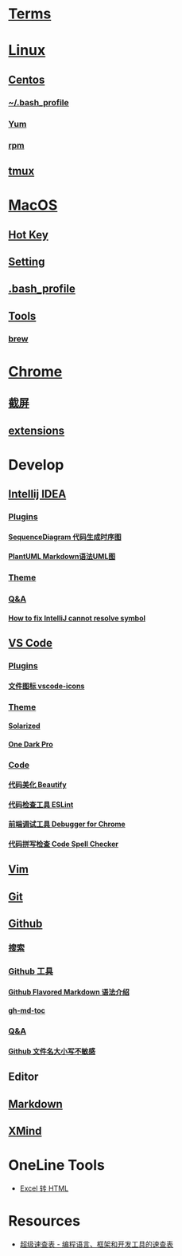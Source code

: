 
# [Terms](collection/Terms.md)

# [Linux](collection/Linux.md)
## [Centos](#centos)
### [~/.bash_profile](collection/Linux.md#bash_profile)
### [Yum](collection/Linux.md#yum)
### [rpm](collection/Linux.md#rpm)
## [tmux](collection/Linux.md#tmux)

# [MacOS](collection/MacOS.md)
## [Hot Key](collection/MacOS.md#hot-key)
## [Setting](collection/MacOS.md#setting)
## [.bash_profile](collection/MacOS.md#bash_profile)
## [Tools](collection/MacOS.md#tools)
### [brew](collection/MacOS.md#brew)

# [Chrome](collection/Chrome.md)
## [截屏](collection/Chrome.md#截屏)
## [extensions](collection/Chrome.md#extensions)

# Develop
## [Intellij IDEA](dev/IDEA.md)
### [Plugins](dev/IDEA.md#plugins)
#### [SequenceDiagram 代码生成时序图](dev/IDEA.md#sequencediagram-代码生成时序图)
#### [PlantUML Markdown语法UML图](dev/IDEA.md#plantuml-markdown语法uml图)
### [Theme](dev/IDEA.md#theme)
### [Q&amp;A](dev/IDEA.md#qa)
#### [<a href="http://sbytestream.pythonanywhere.com/blog/How-to-fix-IntelliJ-cannot-resolve-symbol" rel="nofollow">How to fix IntelliJ cannot resolve symbol</a>](#how-to-fix-intellij-cannot-resolve-symbol)

## [VS Code](dev/VSCode.md)
### [Plugins](dev/VSCode.md#plugins)
#### [文件图标 vscode-icons](dev/VSCode.md#文件图标-vscode-icons)
### [Theme](dev/VSCode.md#theme)
#### [Solarized](dev/VSCode.md#solarized)
#### [One Dark Pro](dev/VSCode.md#one-dark-pro)
### [Code](dev/VSCode.md#code)
#### [代码美化 Beautify](dev/VSCode.md#代码美化-beautify)
#### [代码检查工具 ESLint](dev/VSCode.md#代码检查工具-eslint)
#### [前端调试工具 Debugger for Chrome](dev/VSCode.md#前端调试工具-debugger-for-chrome)
#### [代码拼写检查 Code Spell Checker](dev/VSCode.md#代码拼写检查-code-spell-checker)

## [Vim](dev/Vim.md)

## [Git](dev/Git.md)

## [Github](dev/Github.md)
### [搜索](#搜索)
### [Github 工具](dev/Github.md#github-工具)
#### [Github Flavored Markdown 语法介绍](dev/Github.md#github-flavored-markdown-语法介绍)
#### [gh-md-toc](dev/Github.md#gh-md-toc)
### [Q&amp;A](dev/Github.md#qa)
#### [Github 文件名大小写不敏感](dev/Github.md#github-文件名大小写不敏感)
      
## Editor
## [Markdown](editor/Markdown.md)
## [XMind](editor/XMind.md)

# OneLine Tools
* [Excel 转 HTML](http://www.docpe.com/excel/excel-to-html.aspx)

# Resources
* [超级速查表 - 编程语言、框架和开发工具的速查表](https://github.com/skywind3000/awesome-cheatsheets)